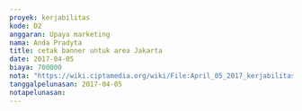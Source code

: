 ```yaml
---
proyek: kerjabilitas
kode: D2
anggaran: Upaya marketing
nama: Anda Pradyta
title: cetak banner untuk area Jakarta
date: 2017-04-05
biaya: 700000
nota: "https://wiki.ciptamedia.org/wiki/File:April_05_2017_kerjabilitas_D2_roll_banner_anda.jpg"
tanggalpelunasan: 2017-04-05
notapelunasan:
---
```

